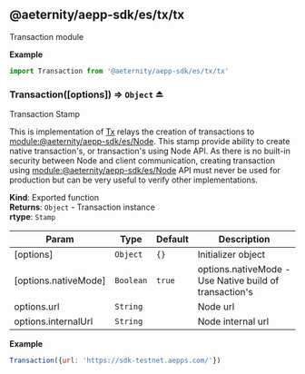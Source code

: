 <a id="module_@aeternity/aepp-sdk/es/tx/tx"></a>

## @aeternity/aepp-sdk/es/tx/tx
Transaction module

**Example**  
```js
import Transaction from '@aeternity/aepp-sdk/es/tx/tx'
```
<a id="exp_module_@aeternity/aepp-sdk/es/tx/tx--Transaction"></a>

### Transaction([options]) ⇒ `Object` ⏏
Transaction Stamp

This is implementation of [Tx](api/tx.md) relays
the creation of transactions to [module:@aeternity/aepp-sdk/es/Node](module:@aeternity/aepp-sdk/es/Node).
This stamp provide ability to create native transaction's,
or transaction's using Node API.
As there is no built-in security between Node and client communication,
creating transaction using [module:@aeternity/aepp-sdk/es/Node](module:@aeternity/aepp-sdk/es/Node) API
must never be used for production but can be very useful to verify other
implementations.

**Kind**: Exported function  
**Returns**: `Object` - Transaction instance  
**rtype**: `Stamp`

| Param | Type | Default | Description |
| --- | --- | --- | --- |
| [options] | `Object` | <code>{}</code> | Initializer object |
| [options.nativeMode] | `Boolean` | <code>true</code> | options.nativeMode - Use Native build of transaction's |
| options.url | `String` |  | Node url |
| options.internalUrl | `String` |  | Node internal url |

**Example**  
```js
Transaction({url: 'https://sdk-testnet.aepps.com/'})
```

